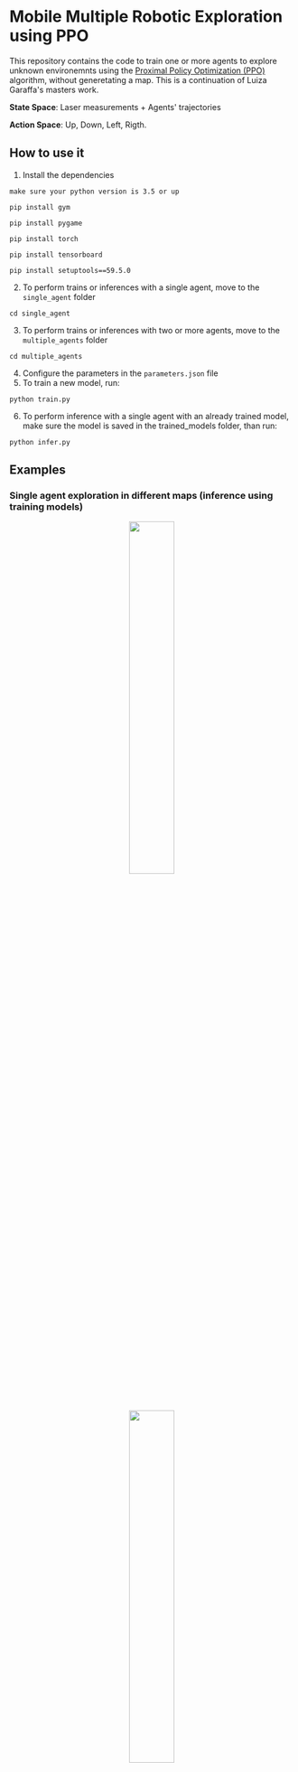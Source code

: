 # Mobile Multiple Robotic Exploration using PPO

This repository contains the code to train one or more agents to explore unknown environemnts using the [Proximal Policy Optimization (PPO)](https://arxiv.org/pdf/1707.06347.pdf) algorithm, without generetating a map.
This is a continuation of Luiza Garaffa's masters work.

**State Space**: Laser measurements + Agents' trajectories

**Action Space**: Up, Down, Left, Rigth.

## How to use it
1) Install the dependencies
```
make sure your python version is 3.5 or up
```
```
pip install gym
```
```
pip install pygame
```
```
pip install torch
```
```
pip install tensorboard
```
```
pip install setuptools==59.5.0
```

2) To perform trains or inferences with a single agent, move to the `single_agent` folder
```
cd single_agent
```
3) To perform trains or inferences with two or more agents, move to the `multiple_agents` folder 
```
cd multiple_agents
```
4) Configure the parameters in the `parameters.json` file
5) To train a new model, run:
```
python train.py
```
6) To perform inference with a single agent with an already trained model, make sure the model is saved in the trained_models folder, than run:
```
python infer.py
```

## Examples
### Single agent exploration in different maps (inference using training models)

<p align="center">
    <img src="https://user-images.githubusercontent.com/51202713/213886544-814151be-3457-4948-801c-74fe51fce85e.gif" width="40%" height="40%" 
</p>

<p align="center">
    <img src="https://user-images.githubusercontent.com/51202713/213886764-8499eb8e-88e8-4e69-8ef9-b0f4305587b3.gif" width="40%" height="40%" 
</p>

<p align="center">
    <img src="https://user-images.githubusercontent.com/51202713/213886963-dfa54723-9a31-481f-b62a-452cd2907ae5.gif" width="40%" height="40%" 
</p>

### Two agents exploration in different maps

<p align="center">
    <img src="https://user-images.githubusercontent.com/51202713/213886824-65f6a857-7ca0-4170-b528-2e16a1f5f922.gif" width="40%" height="40%" 
</p>

<p align="center">
    <img src="https://user-images.githubusercontent.com/51202713/213886883-b6c54964-9e37-4017-b495-18e1ec3b89bb.gif" width="40%" height="40%" 
</p>!


<p align="center">
    <img src="https://user-images.githubusercontent.com/51202713/213887068-73803637-b2b3-49ac-80a9-f4a16df252be.gif" width="40%" height="40%" 
</p>!

## Citation
More information about the application in the dissertations and articles below:

LUÍZA CAETANO GARAFFA, [Evaluation of mapless navigation for
unknown indoor environment exploration
by single and multiple autonomous mobile
robots using Deep Reinforcement Learning.pdf](https://github.com/DudaRuhe/multiple_robotic_exploration/files/12431930/DissertacaoLuiza_AtualizadaEm29Nov.pdf)

LUÍZA CAETANO GARAFFA, [Reinforcement Learning for Mobile Robotics
Exploration: A Survey.pdf](https://github.com/DudaRuhe/multiple_robotic_exploration/files/12431964/%2B%2B.PPGC-Luiza.-.Survey.pdf)



